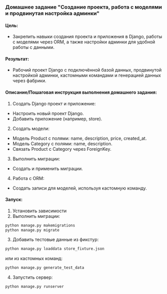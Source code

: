 ### Домашнее задание "Создание проекта, работа с моделями и продвинутая настройка админки"
#### Цель:
- Закрепить навыки создания проекта и приложения в Django, работы с моделями через ORM, а также настройки админки для удобной работы с данными.
#### Результат:
- Рабочий проект Django с подключённой базой данных, продвинутой настройкой админки, кастомными командами и генерацией данных через фабрики.
#### Описание/Пошаговая инструкция выполнения домашнего задания:
1. Создать Django проект и приложение:
- Настроить новый проект Django.
- Добавить приложение (например, store).
2. Создать модели:
- Модель Product с полями: name, description, price, created_at.
- Модель Category с полями: name, description.
- Связать Product с Category через ForeignKey.
3. Выполнить миграции:
- Создать и применить миграции.
4. Работа с ORM:
- Создать записи для моделей, используя кастомную команду.

#### Запуск:
1. Установить зависимости
2. Выполнить миграции: 
```python
python manage.py makemigrations
python manage.py migrate
```
3. Добавить тестовые данные из фикстур:
```python
python manage.py loaddata store_fixture.json
```
или из кастомных команд: 
```python
python manage.py generate_test_data
```
4. Запустить сервер:
```python    
python manage.py runserver
``` 